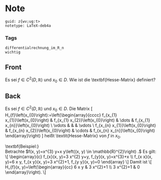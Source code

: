 # Note
```
guid: z{wv;ug:t>
notetype: LaTeX-deb4a
```

### Tags
```
differentialrechnung_im_R_n
wichtig
```

## Front
Es sei $f \in C^{2}(D, \mathbb{R})$ und $x_{0} \in D$. Wie ist die \textbf{Hesse-Matrix} definiert?

## Back
Es sei $f \in C^{2}(D, \mathbb{R})$ und $x_{0} \in D$. Die Matrix
\[
H_{f}\left(x_{0}\right):=\left(\begin{array}{cccc}
f_{x_{1} x_{1}}\left(x_{0}\right) & f_{x_{1} x_{2}}\left(x_{0}\right) & \dots & f_{x_{1} x_{n}}\left(x_{0}\right) \\
\vdots & & & \vdots \\
f_{x_{n} x_{1}}\left(x_{0}\right) & f_{x_{n} x_{2}}\left(x_{0}\right) & \cdots & f_{x_{n} x_{n}}\left(x_{0}\right)
\end{array}\right)
\]
heißt \textit{Hesse-Matrix} von $f$ in $x_{0}$.<div>
</div><div>\textbf{Beispiel:}</div><div>
</div><div>Betrachte $f(x, y)=x^{3} y+x y\left((x, y) \in \mathbb{R}^{2}\right) .$ Es gilt:
\[
\begin{array}{c}
f_{x}(x, y)=3 x^{2} y+y, f_{y}(x, y)=x^{3}+x \\
f_{x x}(x, y)=6 x y, f_{x y}(x, y)=3 x^{2}+1, f_{y y}(x, y)=0
\end{array}
\]
Damit ist
\[
H_{f}(x, y)=\left(\begin{array}{cc}
6 x y & 3 x^{2}+1 \\
3 x^{2}+1 & 0
\end{array}\right).
\]
</div>
